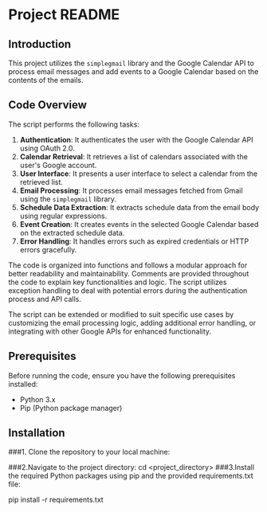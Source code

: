 # Project README

## Introduction

This project utilizes the `simplegmail` library and the Google Calendar API to process email messages and add events to a Google Calendar based on the contents of the emails.

## Code Overview

The script performs the following tasks:

1. **Authentication**: It authenticates the user with the Google Calendar API using OAuth 2.0.
2. **Calendar Retrieval**: It retrieves a list of calendars associated with the user's Google account.
3. **User Interface**: It presents a user interface to select a calendar from the retrieved list.
4. **Email Processing**: It processes email messages fetched from Gmail using the `simplegmail` library.
5. **Schedule Data Extraction**: It extracts schedule data from the email body using regular expressions.
6. **Event Creation**: It creates events in the selected Google Calendar based on the extracted schedule data.
7. **Error Handling**: It handles errors such as expired credentials or HTTP errors gracefully.

The code is organized into functions and follows a modular approach for better readability and maintainability. Comments are provided throughout the code to explain key functionalities and logic. The script utilizes exception handling to deal with potential errors during the authentication process and API calls.

The script can be extended or modified to suit specific use cases by customizing the email processing logic, adding additional error handling, or integrating with other Google APIs for enhanced functionality.

## Prerequisites

Before running the code, ensure you have the following prerequisites installed:

- Python 3.x
- Pip (Python package manager)

## Installation

###1. Clone the repository to your local machine:

###2.Navigate to the project directory:
      cd <project_directory>
###3.Install the required Python packages using pip and the provided requirements.txt file:

pip install -r requirements.txt
